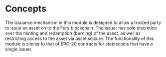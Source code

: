 <!--
order: 1
-->

# Concepts

The issuance mechanism in this module is designed to allow a trusted party to issue an asset on to the Fury blockchain. The issuer has sole discretion over the minting and redemption (burning) of the asset, as well as restricting access to the asset via asset seizure. The functionality of this module is similar to that of ERC-20 contracts for stablecoins that have a single issuer.
